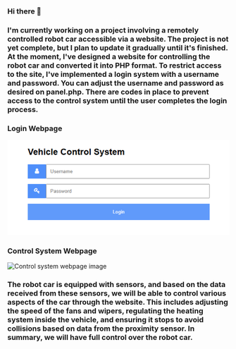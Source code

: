 ### Hi there 👋

### I'm currently working on a project involving a remotely controlled robot car accessible via a website. The project is not yet complete, but I plan to update it gradually until it's finished. At the moment, I've designed a website for controlling the robot car and converted it into PHP format. To restrict access to the site, I've implemented a login system with a username and password. You can adjust the username and password as desired on panel.php. There are codes in place to prevent access to the control system until the user completes the login process.

### Login Webpage

![Login webpage image](https://github.com/m379y/Remote-control-system-via-website/blob/main/Banner/Login.PNG)

### Control System Webpage

![Control system webpage image](https://github.com/m379y/Remote-control-system-via-website/blob/main/Banner/Control-System.PNG)

### The robot car is equipped with sensors, and based on the data received from these sensors, we will be able to control various aspects of the car through the website. This includes adjusting the speed of the fans and wipers, regulating the heating system inside the vehicle, and ensuring it stops to avoid collisions based on data from the proximity sensor. In summary, we will have full control over the robot car.



